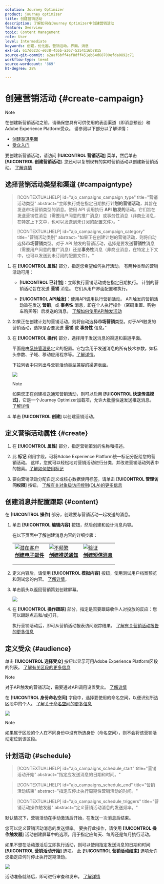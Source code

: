 ```yaml
---
solution: Journey Optimizer
product: journey optimizer
title: 创建营销活动
description: 了解如何在Journey Optimizer中创建营销活动
feature: Overview
topic: Content Management
role: User
level: Intermediate
keywords: 创建，优化器，营销活动，界面，消息
exl-id: 617d623c-e038-4b5b-a367-5254116b7815
source-git-commit: a2aaf6bff4af8dff451eb64d68700efda0892c71
workflow-type: tm+mt
source-wordcount: '869'
ht-degree: 28%

---
```


# 创建营销活动 {#create-campaign}

>[!NOTE]
>
>在创建新营销活动之前，请确保您具有可供使用的表面渠道（即消息预设）和Adobe Experience Platform受众。 请参阅以下部分以了解详情：
>
>* [创建渠道平面](../configuration/channel-surfaces.md)
>* [受众入门](../audience/about-audiences.md)

要创建新营销活动，请访问 **[!UICONTROL 营销活动]** 菜单，然后单击 **[!UICONTROL 创建营销活动]**. 您还可以复制现有的实时营销活动以创建新营销活动。 [了解详情](modify-stop-campaign.md#duplicate)

## 选择营销活动类型和渠道 {#campaigntype}

>[!CONTEXTUALHELP]
>id="ajo_campaigns_campaign_type"
>title="营销活动类型"
>abstract="立即执行或在指定日期执行&#x200B;**计划的营销活动**，其旨在发送市场营销类型的消息。使用 API 调用执行 **API 触发的**&#x200B;活动。它们旨在发送营销性消息（需要用户同意的推广消息）或事务性消息（非商业消息，在特定上下文中，也可以发送到未订阅的配置文件）。"

>[!CONTEXTUALHELP]
>id="ajo_campaigns_campaign_category"
>title="营销活动类别"
>abstract="如果正在创建计划的营销活动，则将自动选择&#x200B;**市场营销**&#x200B;类型。对于 API 触发的营销活动，选择是要发送&#x200B;**营销性**&#x200B;消息（需要用户同意的推广消息）还是&#x200B;**事务性**&#x200B;消息（非商业消息，在特定上下文中，也可以发送到未订阅的配置文件）。"

1. 在 **[!UICONTROL 属性]** 部分，指定您希望如何执行活动。 有两种类型的营销活动可用：

   * **[!UICONTROL 已计划]**：立即执行营销活动或在指定日期执行。 计划的营销活动旨在发送 **营销** 消息。 它们从用户界面配置和执行。

   * **[!UICONTROL API触发]**：使用API调用执行营销活动。 API触发的营销活动旨在发送 **营销**，或 **事务性** 消息，即在个人执行操作（密码重置、购物车购买等）后发送的消息。 [了解如何使用API触发活动](api-triggered-campaigns.md)

1. 如果正在创建计划的营销活动，则将自动选择&#x200B;**市场营销**&#x200B;类型。对于API触发的营销活动，选择是否要发送 **营销** 或 **事务性** 信息。”

1. 在 **[!UICONTROL 操作]** 部分，选择用于发送消息的渠道和渠道平面。

   平面是由[系统管理员](../start/path/administrator.md)定义的配置。它包含用于发送消息的所有技术参数，如标头参数、子域、移动应用程序等。[了解详情](../configuration/channel-surfaces.md)。

   下拉列表中只列出与营销活动类型兼容的渠道表面。

   ![](assets/create-campaign-action.png)

   >[!NOTE]
   >
   >如果您正在创建推送通知营销活动，则可以启用 **[!UICONTROL 快速传递模式]**，它是一个Journey Optimizer加载项，允许大批量快速发送推送消息。 [了解详情](../push/create-push.md#rapid-delivery)

1. 单击 **[!UICONTROL 创建]** 以创建营销活动。

## 定义营销活动属性 {#create}

1. 在 **[!UICONTROL 属性]** 部分，指定营销策划的名称和描述。

   <!--To test the content of your message, toggle the **[!UICONTROL Content experiment]** option on. This allows you to test multiple variables of a delivery on populations samples, in order to define which treatment has the biggest impact on the targeted population.[Learn more about content experiment](../campaigns/content-experiment.md).-->

1. 此 **标记** 利用字段，可将Adobe Experience Platform统一标记分配给您的营销活动。 这样，您就可以轻松地对营销活动进行分类，并改进营销活动列表中的搜索。[了解如何使用标记](../start/search-filter-categorize.md#tags)

1. 要向营销活动分配自定义或核心数据使用标签，请单击 **[!UICONTROL 管理访问权限]** 按钮。 [了解有关对象级访问控制(OLA)的更多信息](../administration/object-based-access.md)

## 创建消息并配置跟踪 {#content}

在 **[!UICONTROL 操作]** 部分，创建要与营销活动一起发送的消息。

1. 单击 **[!UICONTROL 编辑内容]** 按钮，然后创建和设计消息内容。

   在以下页面中了解创建消息内容的详细步骤：

   <table style="table-layout:fixed">
    <tr style="border: 0;">
    <td>
    <a href="../email/create-email.md">
    <img alt="潜在客户" src="../assets/do-not-localize/email.jpg">
    </a>
    <div><a href="../email/create-email.md"><strong>创建电子邮件</strong>
    </div>
    <p>
    </td>
    <td>
    <a href="../push/create-push.md">
      <img alt="不频繁" src="../assets/do-not-localize/push.jpg">
    </a>
    <div>
    <a href="../push/create-push.md"><strong>创建推送通知</strong></a>
    </div>
    <p>
    </td>
    <td>
    <a href="../sms/create-sms.md">
      <img alt="验证" src="../assets/do-not-localize/sms.jpg">
    </a>
    <div>
    <a href="../sms/create-sms.md"><strong>创建短信消息</strong></a>
    </div>
    <p>
    </td>
    </tr>
    </table>

1. 定义内容后，请使用 **[!UICONTROL 模拟内容]** 按钮，使用测试用户档案预览和测试您的内容。 [了解详情](../email/preview.md)。

1. 单击箭头以返回营销策划创建屏幕。

   ![](assets/create-campaign-design.png)

1. 在 **[!UICONTROL 操作跟踪]** 部分，指定是否要跟踪收件人对投放的反应：您可以跟踪点击和/或打开。

   执行营销活动后，即可从营销活动报表访问跟踪结果。 [了解有关营销活动报告的更多信息](../reports/campaign-global-report.md)

## 定义受众 {#audience}

单击 **[!UICONTROL 选择受众]** 按钮以显示可用Adobe Experience Platform区段的列表。 [了解有关区段的更多信息](../audience/about-audiences.md)

>[!NOTE]
>
>对于API触发的营销活动，需要通过API调用设置受众。 [了解详情](api-triggered-campaigns.md)

在 **[!UICONTROL 身份命名空间]** 字段中，选择要使用的命名空间，以便识别所选区段中的个人。 [了解关于命名空间的更多信息](../event/about-creating.md#select-the-namespace)

![](assets/create-campaign-namespace.png)

>[!NOTE]
>
>如果属于区段的个人在不同身份中没有所选身份（命名空间），则不会将该营销活动定位到该区段。

<!--If you are are creating an API-triggered campaign, the **[!UICONTROL cURL request]** section allows you to retrieve the **[!UICONTROL Campaign ID]** to use in the API call. [Learn more](api-triggered-campaigns.md)-->

## 计划活动 {#schedule}

>[!CONTEXTUALHELP]
>id="ajo_campaigns_schedule_start"
>title="营销活动开始"
>abstract="指定应发送消息的日期和时间。"

>[!CONTEXTUALHELP]
>id="ajo_campaigns_schedule_end"
>title="营销活动结束"
>abstract="指定应停止执行周期性营销活动的时间。"

>[!CONTEXTUALHELP]
>id="ajo_campaigns_schedule_triggers"
>title="营销活动操作触发器"
>abstract="定义营销活动消息的发送频率。"

默认情况下，营销活动在手动激活后开始，在发送一次消息后结束。

您可以定义营销活动消息的发送频率。 要执行此操作，请使用 **[!UICONTROL 操作触发器]** 活动创建屏幕中的选项，用于指定应每天、每周还是每月执行活动。

如果不想在活动激活后立即执行活动，则可以使用指定发送消息的日期和时间 **[!UICONTROL 营销活动开始]** 选项。 此 **[!UICONTROL 营销活动结束]** 选项允许您指定应何时停止执行定期活动。

![](assets/create-campaign-schedule.png)

活动准备就绪后，即可进行审查和发布。 [了解详情](review-activate-campaign.md)
